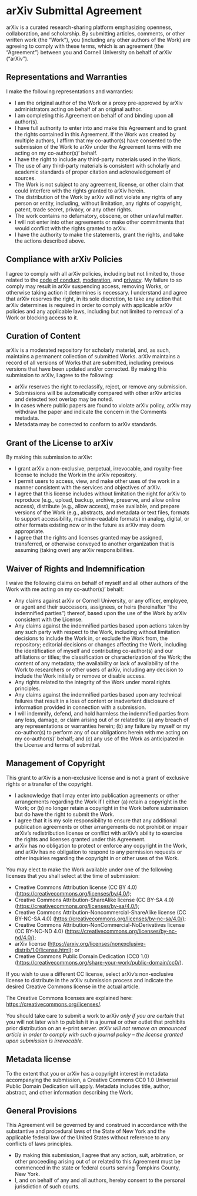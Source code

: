 # arXiv Submittal Agreement

arXiv is a curated research-sharing platform emphasizing openness, collaboration, and scholarship. By submitting articles, comments, or other written work (the “Work”), you (including any other authors of the Work) are agreeing to comply with these terms, which is an agreement (the “Agreement”) between you and Cornell University on behalf of arXiv (“arXiv”). 

## Representations and Warranties 

​​​I make the following representations and warranties: 

- I am the original author of the Work or a proxy pre-approved by arXiv administrators acting on behalf of an original author. 
- I am completing this Agreement on behalf of and binding upon all author(s).  
- I have full authority to enter into and make this Agreement and to grant the rights contained in this Agreement. If the Work was created by multiple authors, I affirm that my co-author(s) have consented to the submission of the Work to arXiv under the Agreement terms with me acting on my co-author(s)’ behalf.  
- I have the right to include any third-party materials used in the Work. 
- The use of any third-party materials is consistent with scholarly and academic standards of proper citation and acknowledgement of sources. 
- The Work is not subject to any agreement, license, or other claim that could interfere with the rights granted to arXiv herein. 
- The distribution of the Work by arXiv will not violate any rights of any person or entity, including, without limitation, any rights of copyright, patent, trade secret, privacy, or any other rights.
- The work contains no defamatory, obscene, or other unlawful matter.
- I will not enter into other agreements or make other commitments that would conflict with the rights granted to arXiv. 
- I have the authority to make the statements, grant the rights, and take the actions described above. 

## Compliance with arXiv Policies 

I agree to comply with all arXiv policies, including but not limited to, those related to the [code of conduct](https://info.arxiv.org/help/policies/code_of_conduct.html), [moderation](https://info.arxiv.org/help/moderation/index.html), and [privacy](https://info.arxiv.org/help/policies/privacy_policy.html). My failure to so comply may result in arXiv suspending access, removing Works, or otherwise taking action it determines is necessary. I understand and agree that arXiv reserves the right, in its sole discretion, to take any action that arXiv determines is required in order to comply with applicable arXiv policies and any applicable laws, including but not limited to removal of a Work or blocking access to it.  

## Curation of Content

arXiv is a moderated repository for scholarly material, and, as such, maintains a permanent collection of submitted Works. arXiv maintains a record of all versions of Works that are submitted, including previous versions that have been updated and/or corrected. By making this submission to arXiv, I agree to the following: 

- arXiv reserves the right to reclassify, reject, or remove any submission.  
- Submissions will be automatically compared with other arXiv articles and detected text ​​​​overlap may be noted. 
- In cases where public papers are found to violate arXiv policy, arXiv may withdraw the paper and indicate the concern in the Comments metadata. 
- Metadata may be corrected to conform to arXiv standards​​​​. 
  
## Grant of the License to arXiv

By making this submission to arXiv:

- I grant arXiv a non-exclusive, perpetual, irrevocable, and royalty-free license to include the Work in the arXiv repository.  
- I permit users to access, view, and make other uses of the work in a manner consistent with the services and objectives of arXiv.  
- ​​​​​I agree that this license includes without limitation the right for arXiv to reproduce (e.g., upload, backup, archive, preserve, and allow online access), distribute (e.g., allow access), make available, and prepare versions of the Work (e.g., abstracts, and metadata or text files, formats to support accessibility, machine-readable formats) in analog, digital, or other formats existing now or in the future as arXiv may deem appropriate.  
- I agree that the rights and licenses granted may be assigned, transferred, or otherwise conveyed to another organization that is assuming (taking over) any arXiv responsibilities.  

## Waiver of Rights and Indemnification

I waive the following claims on behalf of myself and all other authors of the Work with me acting on my co-author(s)’ behalf: 

- Any claims against arXiv or Cornell University, or any officer, employee, or agent and their successors, assignees, or heirs (hereinafter “the indemnified parties”) thereof, based upon the use of the Work by arXiv consistent with the License. 
- Any claims against the indemnified parties based upon actions taken by any such party with respect to the Work, including without limitation decisions to include the Work in, or exclude the Work from, the repository; editorial decisions or changes affecting the Work, including the identification of myself and contributing co-author(s) and our affiliations or titles; the classification or characterization of the Work; the content of any metadata; the availability or lack of availability of the Work to researchers or other users of arXiv, including any decision to include the Work initially or remove or disable access. 
- Any rights related to the integrity of the Work under ​​​​moral rights principles. 
- Any claims against the indemnified parties based upon any technical failures that result in a loss of content or inadvertent disclosure of information provided in connection with a submission.  
- I will indemnify, defend, and hold harmless the indemnified parties from any loss, damage, or claim arising out of or related to: (a) any breach of any representations or warranties herein; (b) any failure by myself or my co-author(s) to perform any of our obligations herein with me acting on my co-author(s)’ behalf; and (c) any use of the Work as anticipated in the License and terms of submittal. 

## Management of Copyright

This grant to arXiv is a non-exclusive license and is not a grant of exclusive rights or a transfer of the copyright. 

- I acknowledge that I may enter into publication agreements or other arrangements regarding the Work if I either (a) retain a copyright in the Work; or (b) no longer retain a copyright in the Work before submission but do have the right to submit the Work. 
- I agree that it is my sole responsibility to ensure that any additional publication agreements or other arrangements do not prohibit or impair arXiv’s redistribution license or conflict with arXiv’s ability to exercise the rights and licenses granted under this Agreement.   
- arXiv has no obligation to protect or enforce any copyright in the Work, and arXiv has no obligation to respond to any permission requests or other inquiries regarding the copyright in or other uses of the Work. 

You may elect to make the Work available under one of the following ​​​​licenses that you shall select at the time of submission:  

-  Creative Commons Attribution license (CC BY 4.0) (https://creativecommons.org/licenses/by/4.0/); 
-  Creative Commons Attribution-ShareAlike license (CC BY-SA 4.0) (https://creativecommons.org/licenses/by-sa/4.0/); 
-  Creative Commons Attribution-Noncommercial-ShareAlike license (CC BY-NC-SA 4.0) (https://creativecommons.org/licenses/by-nc-sa/4.0/);
-  Creative Commons Attribution-NonCommercial-NoDerivatives license (CC BY-NC-ND 4.0) (https://creativecommons.org/licenses/by-nc-nd/4.0/);
-  arXiv license (https://arxiv.org/licenses/nonexclusive-distrib/1.0/license.html); or 
-  Creative Commons Public Domain Dedication (CC0 1.0) (https://creativecommons.org/share-your-work/public-domain/cc0/).
    
If you wish to use a different CC license, select arXiv’s non-exclusive license to distribute in the arXiv submission process and indicate the desired Creative Commons license in the actual article.  

The Creative Commons licenses are explained here: https://creativecommons.org/licenses/. 

You should take care to submit a work to arXiv _only if you are certain_ that you will not later wish to publish it in a journal or other outlet that prohibits prior distribution on an e-print server. _arXiv will not remove an announced article in order to comply with such a journal policy – the license granted upon submission is irrevocable._ 

## Metadata license

To the extent that you or arXiv has a copyright interest in metadata accompanying the submission, a Creative Commons CC0 1.0 Universal Public Domain Dedication will apply. Metadata includes title, author, abstract, and other information describing the Work. 

## General Provisions

This Agreement will be governed by and construed in accordance with the substantive and procedural laws of the State of New York and the applicable federal law of the United States without reference to any conflicts of laws principles.  

- By making this submission, I agree that any action, suit, arbitration, or other proceeding arising out of or related to this Agreement must be commenced in the state or federal courts serving Tompkins County, New York. 
- I, and on behalf of any and all authors, hereby consent to the personal jurisdiction of such courts. 
